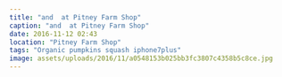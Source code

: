 ```yaml
---
title: "and  at Pitney Farm Shop"
caption: "and  at Pitney Farm Shop"
date: 2016-11-12 02:43
location: "Pitney Farm Shop"
tags: "Organic pumpkins squash iphone7plus"
image: assets/uploads/2016/11/a0548153b025bb3fc3807c4358b5c8ce.jpg
---
```

